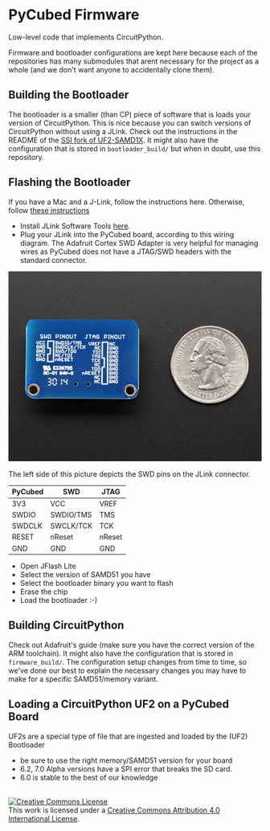 # PyCubed Firmware

Low-level code that implements CircuitPython.

Firmware and bootloader configurations are kept here because each of the repositories has many submodules that arent necessary for the project as a whole (and we don't want anyone to accidentally clone them).

## Building the Bootloader

The bootloader is a smaller (than CP) piece of software that is loads your version of CircuitPython. This is nice because you can switch versions of CircuitPython without using a JLink. Check out the instructions in the README of the [SSI fork of UF2-SAMD1X](https://github.com/stanford-ssi/uf2-samdx1). It might also have the configuration that is stored in `bootloader_build/` but when in doubt, use this repository.

## Flashing the Bootloader
If you have a Mac and a J-Link, follow the instructions here. Otherwise, follow [these instructions](https://www.notion.so/Programming-the-Bootloader-343b47d1ad6f4863b512d6464aa7b84e) 
- Install JLink Software Tools [here](https://www.segger.com/downloads/jlink/). 
- Plug your JLink into the PyCubed board, according to this wiring diagram. The Adafruit Cortex SWD Adapter is very helpful for managing wires as PyCubed does not have a JTAG/SWD headers with the standard connector. 

![](assets/2094-02.jpg)

The left side of this picture depicts the SWD pins on the JLink connector. 

| PyCubed | SWD | JTAG |
|---------|------|-----|
|3V3 	  |VCC   |VREF |
| SWDIO  | SWDIO/TMS | TMS |
| SWDCLK | SWCLK/TCK | TCK | 
| RESET | nReset | nReset |
| GND | GND | GND |

- Open JFlash Lite
- Select the version of SAMD51 you have
- Select the bootloader binary you want to flash
- Erase the chip
- Load the bootloader :-)

## Building CircuitPython

Check out Adafruit's guide (make sure you have the correct version of the ARM toolchain). It might also have the configuration that is stored in `firmware_build/`. The configuration setup changes from time to time, so we've done our best to explain the necessary changes you may have to make for a specific SAMD51/memory variant.

## Loading a CircuitPython UF2 on a PyCubed Board
UF2s are a special type of file that are ingested and loaded by the (UF2) Bootloader
- be sure to use the right memory/SAMD51 version for your board
- 6.2, 7.0 Alpha versions have a SPI error that breaks the SD card.
- 6.0 is stable to the best of our knowledge

<br>
<a rel="license" href="http://creativecommons.org/licenses/by/4.0/"><img alt="Creative Commons License" style="border-width:0" src="https://i.creativecommons.org/l/by/4.0/88x31.png" /></a><br />This work is licensed under a <a rel="license" href="http://creativecommons.org/licenses/by/4.0/">Creative Commons Attribution 4.0 International License</a>.
